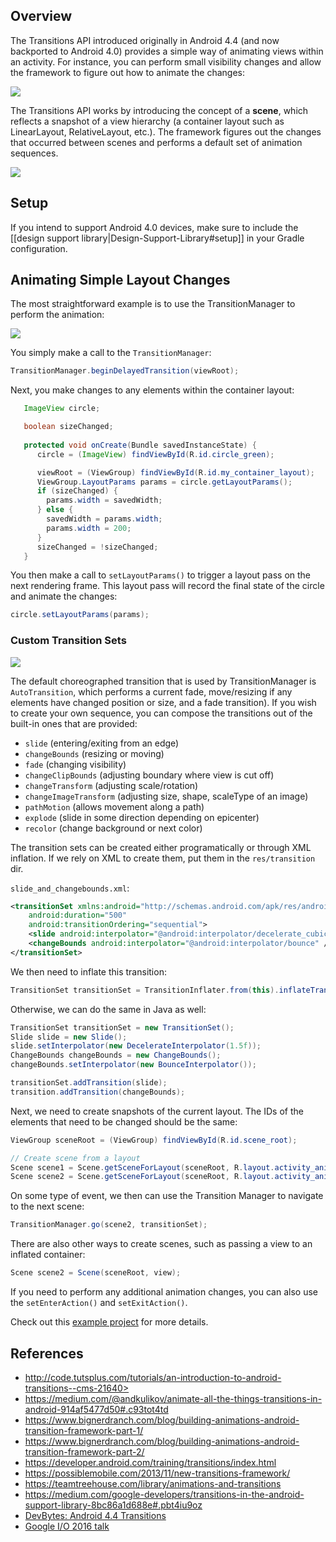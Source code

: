 ## Overview

The Transitions API introduced originally in Android 4.4 (and now backported to Android 4.0) provides a simple way of animating views within an activity.  For instance, you can perform small visibility changes and allow the framework to figure out how to animate the changes:  

<img src="https://d262ilb51hltx0.cloudfront.net/max/1600/1*4hcHR-RVHO09ZulwxYb03g.gif">

The Transitions API works by introducing the concept of a **scene**, which reflects a snapshot of a view hierarchy (a container layout such as LinearLayout, RelativeLayout, etc.).  The framework figures out the changes that occurred between scenes and performs a default set of animation sequences.

<img src="http://imgur.com/CAljFh6.png"/>

## Setup

If you intend to support Android 4.0 devices, make sure to include the [[design support library|Design-Support-Library#setup]] in your Gradle configuration.

## Animating Simple Layout Changes

The most straightforward example is to use the  TransitionManager to perform the animation:

<img src="http://imgur.com/QQVcWou.png"/>

You simply make a call to the `TransitionManager`:

```java
TransitionManager.beginDelayedTransition(viewRoot);
```

Next, you make changes to any elements within the container layout:

```java
   ImageView circle;

   boolean sizeChanged;
 
   protected void onCreate(Bundle savedInstanceState) {   
      circle = (ImageView) findViewById(R.id.circle_green);

      viewRoot = (ViewGroup) findViewById(R.id.my_container_layout);
      ViewGroup.LayoutParams params = circle.getLayoutParams();
      if (sizeChanged) {
        params.width = savedWidth;
      } else {
        savedWidth = params.width;
        params.width = 200;
      }
      sizeChanged = !sizeChanged;
   }
```

You then make a call to `setLayoutParams()` to trigger a layout pass on the next rendering frame.  This layout pass will record the final state of the circle and animate the changes:

```java		
circle.setLayoutParams(params);
```		

### Custom Transition Sets

<img src="http://imgur.com/yEm6Xn3.png"/>

The default choreographed transition that is used by TransitionManager is `AutoTransition`, which performs a current fade, move/resizing if any elements have changed position or size, and a fade transition).    If you wish to create your own sequence, you can compose the transitions out of the built-in ones that are provided:

* `slide` (entering/exiting from an edge)
* `changeBounds` (resizing or moving)
* `fade` (changing visibility)
* `changeClipBounds` (adjusting boundary where view is cut off)
* `changeTransform` (adjusting scale/rotation)
* `changeImageTransform` (adjusting size, shape, scaleType of an image)
* `pathMotion` (allows movement along a path)
* `explode` (slide in some direction depending on epicenter)
* `recolor` (change background or next color)

The transition sets can be created either programatically or through XML inflation.  If we rely on XML to create them, put them in the `res/transition` dir.

`slide_and_changebounds.xml`:

```xml
<transitionSet xmlns:android="http://schemas.android.com/apk/res/android"
    android:duration="500"
    android:transitionOrdering="sequential">
    <slide android:interpolator="@android:interpolator/decelerate_cubic" />
    <changeBounds android:interpolator="@android:interpolator/bounce" />
</transitionSet>
```

We then need to inflate this transition:

```java
TransitionSet transitionSet = TransitionInflater.from(this).inflateTransition(R.transition.slide_from_bottom);
```

Otherwise, we can do the same in Java as well:

```java
TransitionSet transitionSet = new TransitionSet();
Slide slide = new Slide();
slide.setInterpolator(new DecelerateInterpolator(1.5f));
ChangeBounds changeBounds = new ChangeBounds();
changeBounds.setInterpolator(new BounceInterpolator());

transitionSet.addTransition(slide);
transition.addTransition(changeBounds);
```

Next, we need to create snapshots of the current layout.  The IDs of the elements that need to be changed should be the same:

```java
ViewGroup sceneRoot = (ViewGroup) findViewById(R.id.scene_root);

// Create scene from a layout
Scene scene1 = Scene.getSceneForLayout(sceneRoot, R.layout.activity_animations_scene1, this);
Scene scene2 = Scene.getSceneForLayout(sceneRoot, R.layout.activity_animations_scene2, this);
```

On some type of event, we then can use the Transition Manager to navigate to the next scene:

```java
TransitionManager.go(scene2, transitionSet);
```

There are also other ways to create scenes, such as passing a view to an inflated container:

```java
Scene scene2 = Scene(sceneRoot, view); 
```

If you need to perform any additional animation changes, you can also use the `setEnterAction()` and `setExitAction()`.  

Check out this [example project](https://github.com/lgvalle/Material-Animations) for more details.

## References

* http://code.tutsplus.com/tutorials/an-introduction-to-android-transitions--cms-21640>
* https://medium.com/@andkulikov/animate-all-the-things-transitions-in-android-914af5477d50#.c93tot4td
* https://www.bignerdranch.com/blog/building-animations-android-transition-framework-part-1/
* https://www.bignerdranch.com/blog/building-animations-android-transition-framework-part-2/
* https://developer.android.com/training/transitions/index.html
* https://possiblemobile.com/2013/11/new-transitions-framework/
* https://teamtreehouse.com/library/animations-and-transitions
* https://medium.com/google-developers/transitions-in-the-android-support-library-8bc86a1d688e#.pbt4iu9oz
* [DevBytes: Android 4.4 Transitions](http://www.youtube.com/watch?v=S3H7nJ4QaD8)
* [Google I/O 2016 talk](https://www.youtube.com/watch?v=4L4fLrWDvAU)
